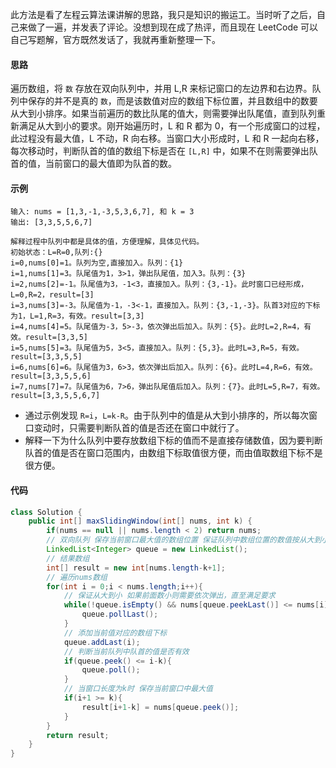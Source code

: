 此方法是看了左程云算法课讲解的思路，我只是知识的搬运工。当时听了之后，自己来做了一遍，并发表了评论。没想到现在成了热评，而且现在 LeetCode 可以自己写题解，官方既然发话了，我就再重新整理一下。
#### 思路
遍历数组，将 `数` 存放在双向队列中，并用 L,R 来标记窗口的左边界和右边界。队列中保存的并不是真的 `数`，而是该数值对应的数组下标位置，并且数组中的数要从大到小排序。如果当前遍历的数比队尾的值大，则需要弹出队尾值，直到队列重新满足从大到小的要求。刚开始遍历时，L 和 R 都为 0，有一个形成窗口的过程，此过程没有最大值，L 不动，R 向右移。当窗口大小形成时，L 和 R 一起向右移，每次移动时，判断队首的值的数组下标是否在 `[L,R]` 中，如果不在则需要弹出队首的值，当前窗口的最大值即为队首的数。
#### 示例
```
输入: nums = [1,3,-1,-3,5,3,6,7], 和 k = 3
输出: [3,3,5,5,6,7]

解释过程中队列中都是具体的值，方便理解，具体见代码。
初始状态：L=R=0,队列:{}
i=0,nums[0]=1。队列为空,直接加入。队列：{1}
i=1,nums[1]=3。队尾值为1，3>1，弹出队尾值，加入3。队列：{3}
i=2,nums[2]=-1。队尾值为3，-1<3，直接加入。队列：{3,-1}。此时窗口已经形成，L=0,R=2，result=[3]
i=3,nums[3]=-3。队尾值为-1，-3<-1，直接加入。队列：{3,-1,-3}。队首3对应的下标为1，L=1,R=3，有效。result=[3,3]
i=4,nums[4]=5。队尾值为-3，5>-3，依次弹出后加入。队列：{5}。此时L=2,R=4，有效。result=[3,3,5]
i=5,nums[5]=3。队尾值为5，3<5，直接加入。队列：{5,3}。此时L=3,R=5，有效。result=[3,3,5,5]
i=6,nums[6]=6。队尾值为3，6>3，依次弹出后加入。队列：{6}。此时L=4,R=6，有效。result=[3,3,5,5,6]
i=7,nums[7]=7。队尾值为6，7>6，弹出队尾值后加入。队列：{7}。此时L=5,R=7，有效。result=[3,3,5,5,6,7]
```
+ 通过示例发现 `R=i`，`L=k-R`。由于队列中的值是从大到小排序的，所以每次窗口变动时，只需要判断队首的值是否还在窗口中就行了。
+ 解释一下为什么队列中要存放数组下标的值而不是直接存储数值，因为要判断队首的值是否在窗口范围内，由数组下标取值很方便，而由值取数组下标不是很方便。
#### 代码
```Java []
class Solution {
    public int[] maxSlidingWindow(int[] nums, int k) {
        if(nums == null || nums.length < 2) return nums;
        // 双向队列 保存当前窗口最大值的数组位置 保证队列中数组位置的数值按从大到小排序
        LinkedList<Integer> queue = new LinkedList();
        // 结果数组
        int[] result = new int[nums.length-k+1];
        // 遍历nums数组
        for(int i = 0;i < nums.length;i++){
            // 保证从大到小 如果前面数小则需要依次弹出，直至满足要求
            while(!queue.isEmpty() && nums[queue.peekLast()] <= nums[i]){
                queue.pollLast();
            }
            // 添加当前值对应的数组下标
            queue.addLast(i);
            // 判断当前队列中队首的值是否有效
            if(queue.peek() <= i-k){
                queue.poll();   
            } 
            // 当窗口长度为k时 保存当前窗口中最大值
            if(i+1 >= k){
                result[i+1-k] = nums[queue.peek()];
            }
        }
        return result;
    }
}
```